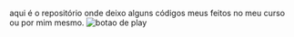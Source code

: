 aqui é o repositório onde deixo alguns códigos meus feitos no meu curso ou por mim mesmo.
![botao de play](https://github.com/Lvdstr/Imagens/Play.jpg)
